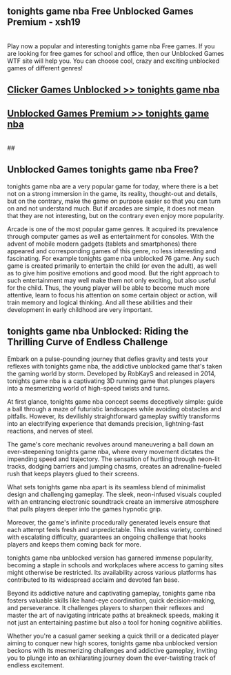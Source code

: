 ## tonights game nba Free Unblocked Games Premium - xsh19 <br>
<br>
Play now a popular and interesting tonights game nba Free games. If you are looking for free games for school and office, then our Unblocked Games WTF site will help you. You can choose cool, crazy and exciting unblocked games of different genres!


##  [Clicker Games Unblocked >> tonights game nba](http://freeplayer.one?title=tonights_game_nba&ref=04)

##  [Unblocked Games Premium >> tonights game nba](http://freeplayer.one?title=tonights_game_nba&ref=04)
  <br>
  ##



## Unblocked Games tonights game nba Free?

tonights game nba are a very popular game for today, where there is a bet not on a strong immersion in the game, its reality, thought-out and details, but on the contrary, make the game on purpose easier so that you can turn on and not understand much. But if arcades are simple, it does not mean that they are not interesting, but on the contrary even enjoy more popularity.

Arcade is one of the most popular game genres. It acquired its prevalence through computer games as well as entertainment for consoles. With the advent of mobile modern gadgets (tablets and smartphones) there appeared and corresponding games of this genre, no less interesting and fascinating. For example tonights game nba unblocked 76 game. Any such game is created primarily to entertain the child (or even the adult), as well as to give him positive emotions and good mood. But the right approach to such entertainment may well make them not only exciting, but also useful for the child. Thus, the young player will be able to become much more attentive, learn to focus his attention on some certain object or action, will train memory and logical thinking. And all these abilities and their development in early childhood are very important.

##  tonights game nba Unblocked: Riding the Thrilling Curve of Endless Challenge

Embark on a pulse-pounding journey that defies gravity and tests your reflexes with tonights game nba, the addictive unblocked game that's taken the gaming world by storm. Developed by RobKayS and released in 2014, tonights game nba is a captivating 3D running game that plunges players into a mesmerizing world of high-speed twists and turns.

At first glance, tonights game nba concept seems deceptively simple: guide a ball through a maze of futuristic landscapes while avoiding obstacles and pitfalls. However, its devilishly straightforward gameplay swiftly transforms into an electrifying experience that demands precision, lightning-fast reactions, and nerves of steel.

The game's core mechanic revolves around maneuvering a ball down an ever-steepening tonights game nba, where every movement dictates the impending speed and trajectory. The sensation of hurtling through neon-lit tracks, dodging barriers and jumping chasms, creates an adrenaline-fueled rush that keeps players glued to their screens.

What sets tonights game nba apart is its seamless blend of minimalist design and challenging gameplay. The sleek, neon-infused visuals coupled with an entrancing electronic soundtrack create an immersive atmosphere that pulls players deeper into the games hypnotic grip.

Moreover, the game's infinite procedurally generated levels ensure that each attempt feels fresh and unpredictable. This endless variety, combined with escalating difficulty, guarantees an ongoing challenge that hooks players and keeps them coming back for more.

tonights game nba unblocked version has garnered immense popularity, becoming a staple in schools and workplaces where access to gaming sites might otherwise be restricted. Its availability across various platforms has contributed to its widespread acclaim and devoted fan base.

Beyond its addictive nature and captivating gameplay, tonights game nba fosters valuable skills like hand-eye coordination, quick decision-making, and perseverance. It challenges players to sharpen their reflexes and master the art of navigating intricate paths at breakneck speeds, making it not just an entertaining pastime but also a tool for honing cognitive abilities.

Whether you're a casual gamer seeking a quick thrill or a dedicated player aiming to conquer new high scores, tonights game nba unblocked version beckons with its mesmerizing challenges and addictive gameplay, inviting you to plunge into an exhilarating journey down the ever-twisting track of endless excitement.
